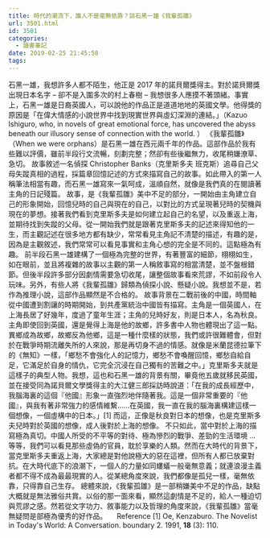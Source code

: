 ```yaml
---
title: 時代的潮流下，誰人不是毫無依靠？談石黑一雄《我輩孤雛》
url: 3501.html
id: 3501
categories:
  - 讀書筆記
date: 2019-02-25 21:45:58
tags:
---
```


石黑一雄，我想許多人都不陌生，他正是 2017 年的諾貝爾獎得主。對於諾貝爾獎出現日本名字 – 卻不是入圍多次的村上春樹 – 我想很多人應摸不著頭緒。事實上，石黑一雄是日裔英國人，可以說他的作品正是道道地地的英國文學。他得獎的原因是「在偉大情感的小說世界中找到現實世界與虛幻深淵的連結。」（Kazuo Ishiguro, who, in novels of great emotional force, has uncovered the abyss beneath our illusory sense of connection with the world. ） 《我輩孤雛》（When we were orphans）是石黑一雄在西元兩千年的作品。這部作品於我有些難以評價，雖前半段行文流暢，刻劃完整；然卻有些後繼無力，收尾稍嫌潦草、急切。 故事敘述一名偵探 Christopher Banks（克里斯多夫 班克斯）追尋自己父母失蹤真相的過程，採篇章回憶記述的方式來描寫自己的故事。如此帶入的第一人稱筆法相當有趣，而石黑一雄寫來一氣呵成，溫順自然，就像是我們真的在閱讀著主角的日記殘篇。 故事，是《我輩孤雛》美中不足的部分，一開始由主角建立自己的形象開始，回憶兒時的自己與現在的自己，以對比的方式呈現著兒時的契機與現在的夢想。接著我們看到克里斯多夫是如何建立起自己的名望，以及重返上海，並期待找到失蹤的父母。從一開始我們就是跟著克里斯多夫的記述來得知他的一生，而主觀記述在很多地方都有缺少，常常看見主角記不清楚的描述，有趣的是，因為是主觀敘述，我們常常可以看見事實和主角心想的完全是不同的。這點極為有趣。 前半段石黑一雄建構了一個極為完整的世界，有著豐富的細節，栩栩如生，如在眼前，並且將複雜的故事以主觀的第一人稱敘事寫的相當清楚，並不盤根錯節。但後半段許多部分因劇情需要急切收尾，讓整個故事看來荒謬，不如前段令人玩味。另外，有些人將《我輩孤雛》歸類為偵探小說、懸疑小說。我想並不是，若作為推理小說，這部作品顯然是不合格的。 故事背景在二戰前後的中國，時間軸從中國遭到割讓的時期開始，到共產黨統治中國皆有描寫。主角是一個英國人，在上海長居了好幾年，度過了童年生涯；主角的兒時好友，則是日本人，名為秋良。主角即使回到英國，還是覺得上海是他的故鄉，許多書中人物也體現出了這一點。異鄉成為故鄉，故鄉反為他鄉，這是一種什麼樣的狀態，我們或許很難體會，但對於在戰爭時期流離失所的人來說，那是再切身不過的情感。就像是米蘭昆德拉筆下的《無知》一樣，「鄉愁不會強化人的記憶力，鄉愁不會喚醒回憶，鄉愁自給自足，它滿足於自身的情仇，它完全沉浸在自己獨有的苦難之中。」克里斯多夫就是這樣子的典型人物。我想，這也和石黑一雄的背景有關，畢竟他五歲就移民英國，並在接受同為諾貝爾文學獎得主的大江健三郎採訪時說道：「在我的成長經歷中，我腦海裏的這個『他國』形象一直強烈地伴隨著我。這是一個非常重要的『他國』，與我有著非常強力的感情維繫……在英國，我一直在我的腦海裏構建這樣一個想像，一個虛構中的日本。」\[1\] 而這，正像是秋良對日本的想像，也是克里斯多夫兒時對於英國的想像，成人後對於上海的想像。 不只如此，當中對於上海的描寫極為真切。中國人所受的不平等的對待、極為慘烈的戰爭、差勁的生活環境 ... 等等，我們可以看見那些虛偽的官員，耽於享樂的人類。然而在大時代的背景下，當克里斯多夫重返上海，大家總是對他說極大的惡在這裡，但所有人都已放棄對抗。在大時代底下的浪潮下，一個人的力量如同螻蟻一般毫無意義；就連浪漫主義者都不得不成為最最現實的人。從某總角度來說，我們都像是孤兒一樣，毫無依靠，只得靠自己生存。 總體來說，《我輩孤雛》是一部稍嫌美中不足的作品，缺點大概就是無法雅俗共賞。以俗的那一面來看，顯然這劇情是不足的，給人一種迫切與荒謬之感。然若從文字功力、敘事能力以及哲理的角度來說，《我輩孤雛》當毫無疑問是部極為優秀的好作品。     Reference \[1\] Oe, Kenzaburo. The Novelist in Today's World: A Conversation. boundary 2. 1991, **18** (3): 110.